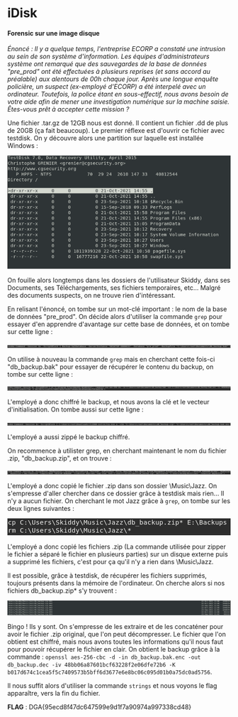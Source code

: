# iDisk
#### Forensic sur une image disque

_Énoncé : Il y a quelque temps, l'entreprise ECORP a constaté une intrusion au sein de son système d'information. Les équipes d'administrateurs système ont remarqué que des sauvegardes de la base de données "pre\_prod" ont été effectuées à plusieurs reprises (et sans accord au préalable) aux alentours de 00h chaque jour. Après une longue enquête policière, un suspect (ex-employé d'ECORP) a été interpelé avec un ordinateur. Toutefois, la police étant en sous-effectif, nous avons besoin de votre aide afin de mener une investigation numérique sur la machine saisie. Êtes-vous prêt à accepter cette mission ?_

Une fichier .tar.gz de 12GB nous est donné. Il contient un fichier .dd de plus de 20GB (ça fait beaucoup). Le premier réflexe est d'ouvrir ce fichier avec testdisk. On y découvre alors une partition sur laquelle est installée Windows :

![](testdisk_windows.png)

On fouille alors longtemps dans les dossiers de l'utilisateur Skiddy, dans ses Documents, ses Téléchargements, ses fichiers temporaires, etc... Malgré des documents suspects, on ne trouve rien d'intéressant.

En relisant l'énoncé, on tombe sur un mot-clé important : le nom de la base de données "pre_prod". On décide alors d'utiliser la commande ```grep``` pour essayer d'en apprendre d'avantage sur cette base de données, et on tombe sur cette ligne :

![](grep_pre_prod.png)

On utilise à nouveau la commande ```grep``` mais en cherchant cette fois-ci "db_backup.bak" pour essayer de récupérer le contenu du backup, on tombe sur cette ligne :

![](grep_db_backup.bak.png)

L'employé a donc chiffré le backup, et nous avons la clé et le vecteur d'initialisation.
On tombe aussi sur cette ligne :

![](grep_db_backup.bak2.png)

L'employé a aussi zippé le backup chiffré.

On recommence à utilister grep, en cherchant maintenant le nom du fichier .zip, "db_backup.zip", et on trouve :

![](grep_db_backup.zip.png)

L'employé a donc copié le fichier .zip dans son dossier \Music\Jazz. On s'empresse d'aller chercher dans ce dossier grâce à testdisk mais rien... Il n'y a aucun fichier.
On cherchant le mot Jazz grâce à ```grep```, on tombe sur les deux lignes suivantes :

![](grep_jazz.png)

L'employé a donc copié les fichiers .zip (La commande utilisée pour zipper le fichier a séparé le fichier en plusieurs parties) sur un disque externe puis a supprimé les fichiers, c'est pour ça qu'il n'y a rien dans \Music\Jazz.

Il est possible, grâce à testdisk, de récupérer les fichiers supprimés, toujours présents dans la mémoire de l'ordinateur. On cherche alors si nos fichiers db_backup.zip* s'y trouvent :

![](testdisk_supprimes.png)

Bingo ! Ils y sont. On s'empresse de les extraire et de les concaténer pour avoir le fichier .zip original, que l'on peut décompresser.
Le fichier que l'on obtient est chiffré, mais nous avons toutes les informations qu'il nous faut pour pouvoir récupérer le fichier en clair. On obtient le backup grâce à la commande : 
```openssl aes-256-cbc -d -in db_backup.bak.enc -out db_backup.dec -iv 48bb06a87601bcf63228f2e06dfe72b6 -K b017d674c1cea5f5c7409573b5bff6d3677e6e8bc06c095d01b0a75dc0ad5756```.

Il nous suffit alors d'utiliser la commande ```strings``` et nous voyons le flag apparaître, vers la fin du fichier.

**FLAG** : DGA{95ecd8f47dc647599e9d1f7a90974a997338cd48}
